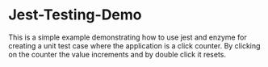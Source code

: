 # Jest-Testing-Demo
This is a simple example demonstrating how to use jest and enzyme for creating a unit test case where the application is a click counter. By clicking on the counter the value increments and by double click it resets. 
